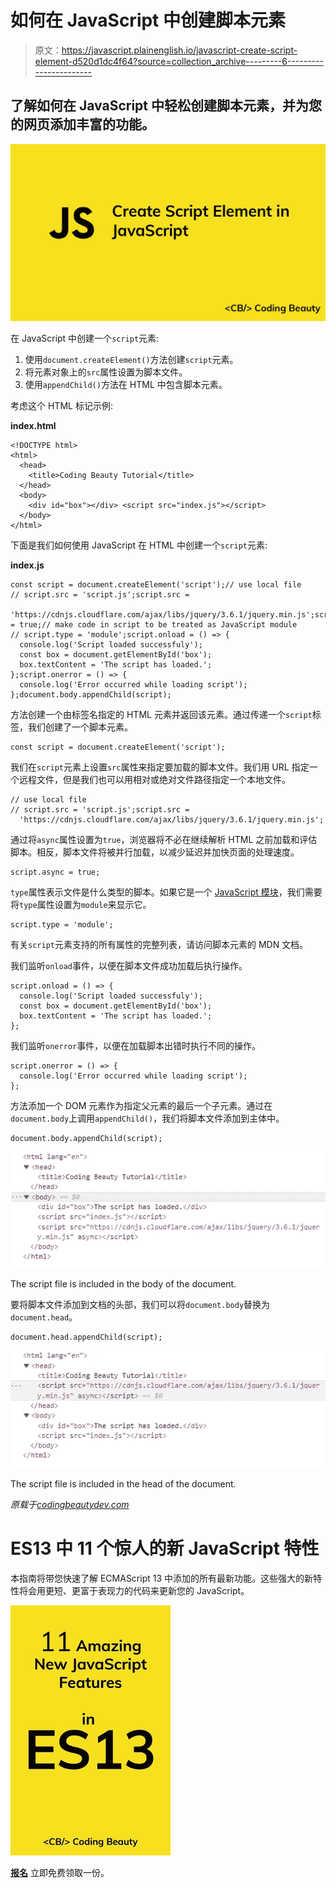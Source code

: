 # 如何在 JavaScript 中创建脚本元素

> 原文：<https://javascript.plainenglish.io/javascript-create-script-element-d520d1dc4f64?source=collection_archive---------6----------------------->

## 了解如何在 JavaScript 中轻松创建脚本元素，并为您的网页添加丰富的功能。

![](img/a4c24bcbc0bfac0f0c9d9bb1eb436344.png)

在 JavaScript 中创建一个`script`元素:

1.  使用`document.createElement()`方法创建`script`元素。
2.  将元素对象上的`src`属性设置为脚本文件。
3.  使用`appendChild()`方法在 HTML 中包含脚本元素。

考虑这个 HTML 标记示例:

**index.html**

```
<!DOCTYPE html>
<html>
  <head>
    <title>Coding Beauty Tutorial</title>
  </head>
  <body>
    <div id="box"></div> <script src="index.js"></script>
  </body>
</html>
```

下面是我们如何使用 JavaScript 在 HTML 中创建一个`script`元素:

**index.js**

```
const script = document.createElement('script');// use local file
// script.src = 'script.js';script.src =
  'https://cdnjs.cloudflare.com/ajax/libs/jquery/3.6.1/jquery.min.js';script.async = true;// make code in script to be treated as JavaScript module
// script.type = 'module';script.onload = () => {
  console.log('Script loaded successfuly');
  const box = document.getElementById('box');
  box.textContent = 'The script has loaded.';
};script.onerror = () => {
  console.log('Error occurred while loading script');
};document.body.appendChild(script);
```

方法创建一个由标签名指定的 HTML 元素并返回该元素。通过传递一个`script`标签，我们创建了一个脚本元素。

```
const script = document.createElement('script');
```

我们在`script`元素上设置`src`属性来指定要加载的脚本文件。我们用 URL 指定一个远程文件，但是我们也可以用相对或绝对文件路径指定一个本地文件。

```
// use local file
// script.src = 'script.js';script.src =
  'https://cdnjs.cloudflare.com/ajax/libs/jquery/3.6.1/jquery.min.js';
```

通过将`async`属性设置为`true`，浏览器将不必在继续解析 HTML 之前加载和评估脚本。相反，脚本文件将被并行加载，以减少延迟并加快页面的处理速度。

```
script.async = true;
```

`type`属性表示文件是什么类型的脚本。如果它是一个 [JavaScript 模块](https://developer.mozilla.org/en-US/docs/Web/JavaScript/Guide/Modules)，我们需要将`type`属性设置为`module`来显示它。

```
script.type = 'module';
```

有关`script`元素支持的所有属性的完整列表，请访问脚本元素的 MDN 文档。

我们监听`onload`事件，以便在脚本文件成功加载后执行操作。

```
script.onload = () => {
  console.log('Script loaded successfuly');
  const box = document.getElementById('box');
  box.textContent = 'The script has loaded.';
};
```

我们监听`onerror`事件，以便在加载脚本出错时执行不同的操作。

```
script.onerror = () => {
  console.log('Error occurred while loading script');
};
```

方法添加一个 DOM 元素作为指定父元素的最后一个子元素。通过在`document.body`上调用`appendChild()`，我们将脚本文件添加到主体中。

```
document.body.appendChild(script);
```

![](img/bed44c242821811937de5ddf88eda41b.png)

The script file is included in the body of the document.

要将脚本文件添加到文档的头部，我们可以将`document.body`替换为`document.head`。

```
document.head.appendChild(script);
```

![](img/dbc8f820e2b81b5805c9a04ac017b3a3.png)

The script file is included in the head of the document.

*原载于*[*codingbeautydev.com*](https://cbdev.link/2697be)

# ES13 中 11 个惊人的新 JavaScript 特性

本指南将带您快速了解 ECMAScript 13 中添加的所有最新功能。这些强大的新特性将会用更短、更富于表现力的代码来更新您的 JavaScript。

![](img/75a56482761ab63cfc081ad691d70d61.png)

[**报名**](https://cbdev.link/900477) 立即免费领取一份。